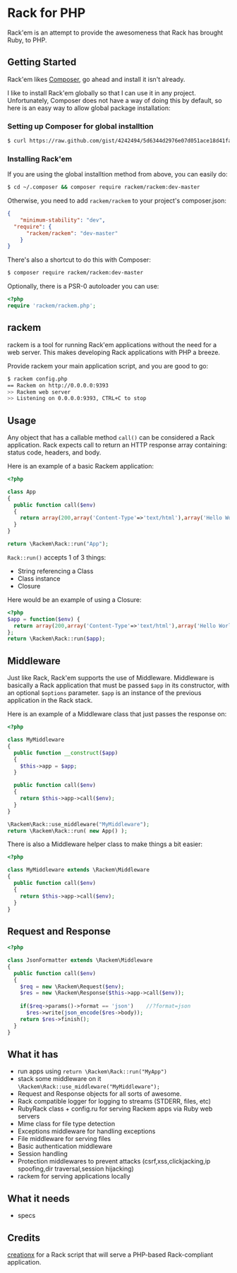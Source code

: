 # Rack for PHP

Rack'em is an attempt to provide the awesomeness that Rack has brought Ruby, to PHP.

## Getting Started

Rack'em likes [Composer](http://getcomposer.org/), go ahead and install it isn't already.

I like to install Rack'em globally so that I can use it in any project. Unfortunately, Composer does not have a way of doing this by default, so here is an easy way to allow global package installation:

### Setting up Composer for global installtion

```bash
$ curl https://raw.github.com/gist/4242494/5d6344d2976e07d051ace18d41fa035113353e90/global_composer.sh | sh
```

### Installing Rack'em

If you are using the global installtion method from above, you can easily do:

```bash
$ cd ~/.composer && composer require rackem/rackem:dev-master
```

Otherwise, you need to add `rackem/rackem` to your project's composer.json:

```json
{
	"minimum-stability": "dev",
  "require": {
	  "rackem/rackem": "dev-master"
	}
}
```

There's also a shortcut to do this with Composer:

```bash
$ composer require rackem/rackem:dev-master
```

Optionally, there is a PSR-0 autoloader you can use:

```php
<?php
require 'rackem/rackem.php';
```

## rackem

rackem is a tool for running Rack'em applications without the need for a web server. This makes developing Rack applications with PHP a breeze.

Provide rackem your main application script, and you are good to go:

```bash
$ rackem config.php
== Rackem on http://0.0.0.0:9393
>> Rackem web server
>> Listening on 0.0.0.0:9393, CTRL+C to stop
```

## Usage

Any object that has a callable method `call()` can be considered a Rack application. Rack expects call to return an HTTP response array containing: status code, headers, and body.

Here is an example of a basic Rackem application:

```php
<?php

class App
{
  public function call($env)
  {
	return array(200,array('Content-Type'=>'text/html'),array('Hello World!'));
  }
}

return \Rackem\Rack::run("App");
```

`Rack::run()` accepts 1 of 3 things:

 - String referencing a Class
 - Class instance
 - Closure

Here would be an example of using a Closure:

```php
<?php
$app = function($env) {
  return array(200,array('Content-Type'=>'text/html'),array('Hello World!'));
};
return \Rackem\Rack::run($app);
```

## Middleware

Just like Rack, Rack'em supports the use of Middleware. Middleware is basically a Rack application that must be passed `$app` in its constructor, with an optional `$options` parameter. `$app` is an instance of the previous application in the Rack stack.

Here is an example of a Middleware class that just passes the response on:

```php
<?php

class MyMiddleware
{
  public function __construct($app)
  {
	$this->app = $app;
  }

  public function call($env)
  {
	return $this->app->call($env);
  }
}

\Rackem\Rack::use_middleware("MyMiddleware");
return \Rackem\Rack::run( new App() );
```

There is also a Middleware helper class to make things a bit easier:

```php
<?php

class MyMiddleware extends \Rackem\Middleware
{
  public function call($env)
  {
	return $this->app->call($env);
  }
}
```

## Request and Response

```php
<?php

class JsonFormatter extends \Rackem\Middleware
{
  public function call($env)
  {
	$req = new \Rackem\Request($env);
	$res = new \Rackem\Response($this->app->call($env));
	
	if($req->params()->format == 'json')    //?format=json
	  $res->write(json_encode($res->body));
	return $res->finish();
  }
}
```

## What it has

 - run apps using `return \Rackem\Rack::run("MyApp")`
 - stack some middleware on it `\Rackem\Rack::use_middleware("MyMiddleware");`
 - Request and Response objects for all sorts of awesome.
 - Rack compatible logger for logging to streams (STDERR, files, etc)
 - RubyRack class + config.ru for serving Rackem apps via Ruby web servers
 - Mime class for file type detection
 - Exceptions middleware for handling exceptions
 - File middleware for serving files
 - Basic authentication middleware
 - Session handling
 - Protection middlewares to prevent attacks (csrf,xss,clickjacking,ip spoofing,dir traversal,session hijacking)
 - rackem for serving applications locally

## What it needs

 - specs

## Credits

[creationx](https://github.com/creationix/rack-php) for a Rack script that will serve a PHP-based Rack-compliant application.
